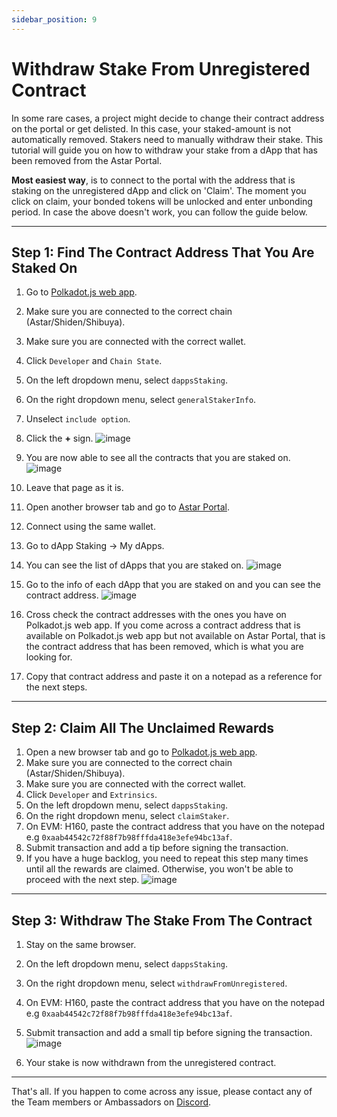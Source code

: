 ```yaml
---
sidebar_position: 9
---
```


# Withdraw Stake From Unregistered Contract

In some rare cases, a project might decide to change their contract address on the portal or get delisted. In this case, your staked-amount is not automatically removed. Stakers need to manually withdraw their stake. This tutorial will guide you on how to withdraw your stake from a dApp that has been removed from the Astar Portal.

**Most easiest way**, is to connect to the portal with the address that is staking on the unregistered dApp and click on 'Claim'. The moment you click on claim, your bonded tokens will be unlocked and enter unbonding period. In case the above doesn't work, you can follow the guide below.

---

## Step 1: Find The Contract Address That You Are Staked On
1. Go to [Polkadot.js web app](https://polkadot.js.org/apps/#/chainstate).
2. Make sure you are connected to the correct chain (Astar/Shiden/Shibuya).
3. Make sure you are connected with the correct wallet.
4. Click `Developer` and `Chain State`. 
5. On the left dropdown menu, select `dappsStaking`.
6. On the right dropdown menu, select `generalStakerInfo`.
7. Unselect `include option`.
8. Click the **+** sign.
![image](https://user-images.githubusercontent.com/37278708/199924502-e833a53e-ce7f-4b7d-bdee-b2ea1b377904.png)

9. You are now able to see all the contracts that you are staked on.
![image](https://user-images.githubusercontent.com/37278708/199924710-61d994f3-ddae-4dfb-b4c3-f186138d86de.png)

10. Leave that page as it is.
11. Open another browser tab and go to [Astar Portal](https://portal.astar.network/#/astar/dapp-staking/discover).
12. Connect using the same wallet.
13. Go to dApp Staking -> My dApps.
14. You can see the list of dApps that you are staked on.
![image](https://user-images.githubusercontent.com/37278708/199926165-909fa598-d9b2-4811-8619-f3ae414b9fb3.png)

15. Go to the info of each dApp that you are staked on and you can see the contract address.
![image](https://user-images.githubusercontent.com/37278708/199926265-f1913a1a-0635-4ed2-9f9b-91e7c8e0a2ec.png)

16. Cross check the contract addresses with the ones you have on Polkadot.js web app. If you come across a contract address that is available on Polkadot.js web app but not available on Astar Portal, that is the contract address that has been removed, which is what you are looking for.
17. Copy that contract address and paste it on a notepad as a reference for the next steps.

---

## Step 2: Claim All The Unclaimed Rewards
1. Open a new browser tab and go to [Polkadot.js web app](https://polkadot.js.org/apps/#/extrinsics).
2. Make sure you are connected to the correct chain (Astar/Shiden/Shibuya).
3. Make sure you are connected with the correct wallet.
4. Click `Developer` and `Extrinsics`. 
5. On the left dropdown menu, select `dappsStaking`.
6. On the right dropdown menu, select `claimStaker`.
7. On EVM: H160, paste the contract address that you have on the notepad e.g `0xaab44542c72f88f7b98fffda418e3efe94bc13af`.
8. Submit transaction and add a tip before signing the transaction.
9. If you have a huge backlog, you need to repeat this step many times until all the rewards are claimed. Otherwise, you won't be able to proceed with the next step.
![image](https://user-images.githubusercontent.com/37278708/199938229-92e8eb7d-46fa-450f-a16f-d583da7bf48c.png)
---

## Step 3: Withdraw The Stake From The Contract
1. Stay on the same browser.
2. On the left dropdown menu, select `dappsStaking`.
3. On the right dropdown menu, select `withdrawFromUnregistered`.
4. On EVM: H160, paste the contract address that you have on the notepad e.g `0xaab44542c72f88f7b98fffda418e3efe94bc13af`.
5. Submit transaction and add a small tip before signing the transaction.
![image](https://user-images.githubusercontent.com/37278708/199930565-fff88330-bc9d-4680-aea3-de8d52052c00.png)

6. Your stake is now withdrawn from the unregistered contract. 

---

That's all. If you happen to come across any issue, please contact any of the Team members or Ambassadors on [Discord](https://discord.gg/2FGq5KqwBh).



